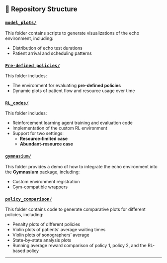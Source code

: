 ## 📁 Repository Structure

### [`model_plots/`](./model_plots/)
This folder contains scripts to generate visualizations of the echo environment, including:
- Distribution of echo test durations  
- Patient arrival and scheduling patterns

### [`Pre-defined policies/`](./Pre-defined%20policies/)
This folder includes:
- The environment for evaluating **pre-defined policies**
- Dynamic plots of patient flow and resource usage over time

### [`RL_codes/`](./RL_codes/)
This folder includes:
- Reinforcement learning agent training and evaluation code
- Implementation of the custom RL environment
- Support for two settings:
  - **Resource-limited case**
  - **Abundant-resource case**

### [`gymnasium/`](./gymnasium/)
This folder provides a demo of how to integrate the echo environment into the **Gymnasium** package, including:
- Custom environment registration
- Gym-compatible wrappers

### [`policy_comparison/`](./policy_comparison/)
This folder contains code to generate comparative plots for different policies, including:
- Penalty plots of different policies  
- Violin plots of patients’ average waiting times  
- Violin plots of sonographers’ average  
- State-by-state analysis plots  
- Running average reward comparison of policy 1, policy 2, and the RL-based policy

---



